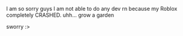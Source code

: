 I am so sorry guys I am not able to do any dev rn because my Roblox completely CRASHED. uhh... grow a garden

sworry :>